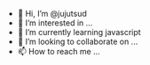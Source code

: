 - 👋 Hi, I’m @jujutsud
- 👀 I’m interested in ...
- 🌱 I’m currently learning javascript
- 💞️ I’m looking to collaborate on ...
- 📫 How to reach me ...

<!---
jujutsud/jujutsud is a ✨ special ✨ repository because its `README.md` (this file) appears on your GitHub profile.
You can click the Preview link to take a look at your changes.
--->
